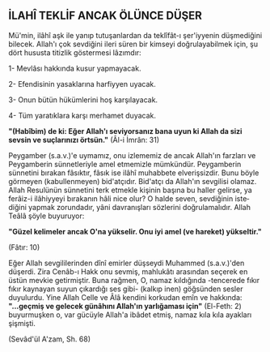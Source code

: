 ## İLAHÎ TEKLİF ANCAK ÖLÜNCE DÜŞER

Mü'min, ilâhî aşk ile yanıp tutuşanlardan da teklîfât-ı şer'iyyenin düşmediğini bilecek. Allah'ı çok sevdiğini ileri süren bir kim­seyi doğrulayabilmek için, şu dört hususta titizlik göstermesi lâ­zımdır:

1- Mevlâsı hakkında kusur yapmayacak.

2- Efendisinin ya­saklarına harfiyyen uyacak.

3- Onun bütün hükümlerini hoş karşı­layacak.

4- Tüm yaratıklara karşı merhamet duyacak.

**"(Habîbim) de ki: Eğer Allah'ı seviyorsanız bana uyun ki Allah da sizi sevsin ve suçlarınızı örtsün."** (Âl-i İmrân: 31)

Peygamber (s.a.v.)'e uymamız, onu izlememiz de ancak Al­lah'ın farzları ve Peygamberin sünnetleriyle amel etmemizle müm­kündür. Peygamberin sünnetini bırakan fâsıktır, fâsık ise ilâhî muhabbete elverişsizdir. Bunu böyle görmeyen (kabullenmeyen) bid'atçıdır. Bid'atçı da Allah'ın sevgilisi olamaz. Allah Resulünün sünnetini terk etmekle kişinin başına bu haller gelirse, ya ferâiz-i ilâhiyyeyi bırakanın hâli nice olur? O halde seven, sevdiğinin iste­diğini yapmak zorundadır, yâni davranışları sözlerini doğrulamalı­dır. Allah Teâlâ şöyle buyuruyor:

**"Güzel kelimeler ancak O'na yükselir. Onu iyi amel (ve ha­reket) yükseltir."**

(Fâtır: 10)

Eğer Allah sevgililerinden dînî emirler düşseydi Muhammed (s.a.v.)'den düşerdi. Zira Cenâb-ı Hakk onu sevmiş, mahlukâtı arasın­dan seçerek en üstün mevkie getirmiştir. Buna rağmen, O, namaz kıldı­ğında -tencerede fıkır fıkır kaynayan suyun çıkardığı ses gibi- (kalkıp inen) göğsünden sesler duyulurdu. Yine Allah Celle ve Âlâ kendini korkudan emîn ve hakkında: **"...geçmiş ve gelecek günâhını Allah'ın yarlığaması için"** (El-Feth: 2) buyurmuşken o, var gücüyle Allah'a ibâdet etmiş, namaz kıla kıla ayakları şişmişti.

(Sevâd'ül A'zam, Sh. 68)
